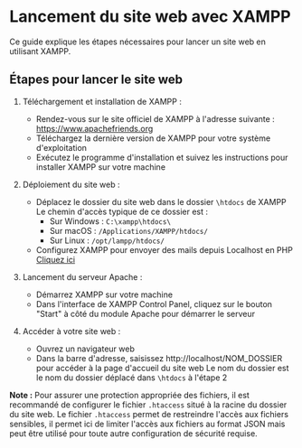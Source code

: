 # Lancement du site web avec XAMPP

Ce guide explique les étapes nécessaires pour lancer un site web en utilisant XAMPP.

## Étapes pour lancer le site web

1. Téléchargement et installation de XAMPP :
   - Rendez-vous sur le site officiel de XAMPP à l'adresse suivante : https://www.apachefriends.org
   - Téléchargez la dernière version de XAMPP pour votre système d'exploitation
   - Exécutez le programme d'installation et suivez les instructions pour installer XAMPP sur votre machine


2. Déploiement du site web :
	- Déplacez le dossier du site web dans le dossier `\htdocs` de XAMPP
	Le chemin d'accès typique de ce dossier est :
		- Sur Windows : `C:\xampp\htdocs\`
		- Sur macOS : `/Applications/XAMPP/htdocs/`
		- Sur Linux : `/opt/lampp/htdocs/`
	- Configurez XAMPP pour envoyer des mails depuis Localhost en PHP [Cliquez ici](config_mail.md)


3. Lancement du serveur Apache :
   - Démarrez XAMPP sur votre machine
   - Dans l'interface de XAMPP Control Panel, cliquez sur le bouton "Start" à côté du module Apache pour démarrer le serveur


4. Accéder à votre site web :
   - Ouvrez un navigateur web
   - Dans la barre d'adresse, saisissez http://localhost/NOM_DOSSIER pour accéder à la page d'accueil du site web
   Le nom du dossier est le nom du dossier déplacé dans `\htdocs` à l'étape 2


**Note :** Pour assurer une protection appropriée des fichiers, il est recommandé de configurer le fichier `.htaccess` situé à la racine du dossier du site web. 
Le fichier `.htaccess` permet de restreindre l'accès aux fichiers sensibles, il permet ici de limiter l'accès aux fichiers au format JSON mais peut être utilisé pour toute autre configuration de sécurité requise.